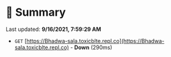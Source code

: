 # 📖 Summary
Last updated: **9/16/2021, 7:59:29 AM**

- `GET` [https://Bhadwa-sala.toxicblte.repl.co](https://Bhadwa-sala.toxicblte.repl.co) - **Down** (290ms)
